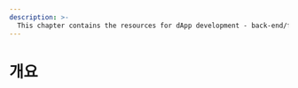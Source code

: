 ```yaml
---
description: >-
  This chapter contains the resources for dApp development - back-end/front-end APIs, tools, and useful tutorials. 스마트 컨트랙트 개발에 대한 자세한 안내는 "스마트 컨트랙트" 장에서 확인하시기 바랍니다.
---
```


# 개요 <a id="overview"></a>

